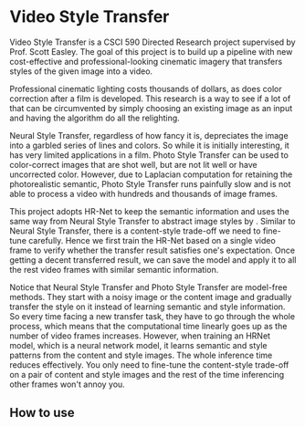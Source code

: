 # Video Style Transfer
 
Video Style Transfer is a CSCI 590 Directed Research project supervised by Prof. Scott Easley. The goal of this project is to build up a pipeline with new cost-effective and professional-looking cinematic imagery that transfers styles of the given image into a video.


Professional cinematic lighting costs thousands of dollars, as does color correction after a film is developed. This research is a way to see if a lot of that can be circumvented by simply choosing an existing image as an input and having the algorithm do all the relighting.

Neural Style Transfer, regardless of how fancy it is, depreciates the image into a garbled series of lines and colors. So while it is initially interesting, it has very limited applications in a film. Photo Style Transfer can be used to color-correct images that are shot well, but are not lit well or have uncorrected color. However, due to Laplacian computation for retaining the photorealistic semantic, Photo Style Transfer runs painfully slow and is not able to process a video with hundreds and thousands of image frames. 

This project adopts HR-Net to keep the semantic information and uses the same way from Neural Style Transfer to abstract image styles by . Similar to Neural Style Transfer, there is a content-style trade-off we need to fine-tune carefully. Hence we first train the HR-Net based on a single video frame to verify whether the transfer result satisfies one's expectation. Once getting a decent transferred result, we can save the model and apply it to all the rest video frames with similar semantic information.

Notice that Neural Style Transfer and Photo Style Transfer are model-free methods. They start with a noisy image or the content image and gradually transfer the style on it instead of learning semantic and style information. So every time facing a new transfer task, they have to go through the whole process, which means that the computational time linearly goes up as the number of video frames increases. However, when training an HRNet model, which is a neural network model, it learns semantic and style patterns from the content and style images. The whole inference time reduces effectively. You only need to fine-tune the content-style trade-off on a pair of content and style images and the rest of the time inferencing other frames won't annoy you.

## How to use





